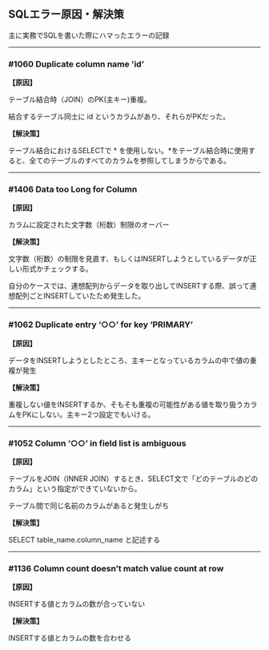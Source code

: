 ## SQLエラー原因・解決策
主に実務でSQLを書いた際にハマったエラーの記録

---

### #1060 **Duplicate column name 'id’**

**【原因】**

テーブル結合時（JOIN）のPK(主キー)重複。

結合するテーブル同士に id というカラムがあり、それらがPKだった。

**【解決策】**

テーブル結合におけるSELECTで * を使用しない。*をテーブル結合時に使用すると、全てのテーブルのすべてのカラムを参照してしまうからである。

---

### #1406 **Data too Long for Column**

**【原因】**

カラムに設定された文字数（桁数）制限のオーバー

**【解決策】**

文字数（桁数）の制限を見直す、もしくはINSERTしようとしているデータが正しい形式かチェックする。

自分のケースでは、連想配列からデータを取り出してINSERTする際、誤って連想配列ごとINSERTしていたため発生した。

---

### #1062 Duplicate entry  ‘○○’ for key ‘PRIMARY’

**【原因】**

データをINSERTしようとしたところ、主キーとなっているカラムの中で値の重複が発生

**【解決策】**

重複しない値をINSERTするか、そもそも重複の可能性がある値を取り扱うカラムをPKにしない。主キー2つ設定でもいける。

---

### #1052 Column ‘○○’ in field list is ambiguous

**【原因】**

テーブルをJOIN（INNER JOIN）するとき、SELECT文で「どのテーブルのどのカラム」という指定ができていないから。

テーブル間で同じ名前のカラムがあると発生しがち

**【解決策】**

SELECT table_name.column_name と記述する

---

### #1136 Column count doesn’t match value count at row

**【原因】**

INSERTする値とカラムの数が合っていない

**【解決策】**

INSERTする値とカラムの数を合わせる